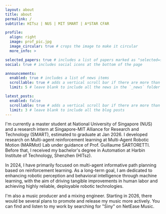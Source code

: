 ```yaml
---
layout: about
title: about
permalink: /
subtitle: HITsz | NUS | MIT SMART | A*STAR CFAR

profile:
  align: right
  image: prof_pic.jpg
  image_circular: true # crops the image to make it circular
  more_info: >

selected_papers: true # includes a list of papers marked as "selected={true}"
social: true # includes social icons at the bottom of the page

announcements:
  enabled: true # includes a list of news items
  scrollable: true # adds a vertical scroll bar if there are more than 3 news items
  limit: 5 # leave blank to include all the news in the `_news` folder

latest_posts:
  enabled: false
  scrollable: true # adds a vertical scroll bar if there are more than 3 new posts items
  limit: 3 # leave blank to include all the blog posts
---
```


I'm currently a master student at National University of Singapore (NUS) and a research intern at Singapore-MIT Alliance for Research and Technology (SMART), estimated to graduate at Jan 2026. I developed research on Multi-agent reinforcement learning at Multi-Agent Robotic Motion (MARMot) Lab under guidance of Prof. Guillaume SARTORETTI. Before that, I received my bachelor's degree in Automation at Harbin Institute of Technology, Shenzhen (HITsz).

In 2024, I have primarily focused on multi-agent informative path planning based on reinforcement learning. As a long-term goal, I am dedicated to enhancing robotic perception and behavioral intelligence through machine learning, with the aim of driving tangible improvements in human labor and achieving highly reliable, deployable robotic technologies.

I'm also a music producer and a mixing engineer. Starting in 2026, there would be several plans to promote and release my music more actively. You can find and listen to my work by searching for "Siny" on NetEase Music.
